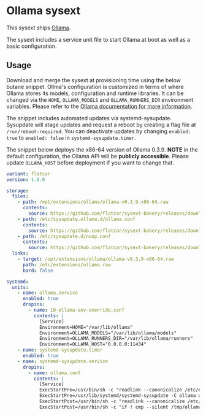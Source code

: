 # Ollama sysext

This sysext ships [Ollama](https://github.com/ollama/ollama).

The sysext includes a service unit file to start Ollama at boot as well as a basic configuration.

## Usage

Download and merge the sysext at provisioning time using the below butane snippet.
Ollma's configuration is customized in terms of where Ollama stores its models, configuration and runtime libraries.
It can be changed via the `HOME`, `OLLAMA_MODELS` and `OLLAMA_RUNNERS_DIR` environment variables.
Please refer to the [Ollama documentation for more information](https://github.com/ollama/ollama/tree/main/docs).

The snippet includes automated updates via systemd-sysupdate.
Sysupdate will stage updates and request a reboot by creating a flag file at `/run/reboot-required`.
You can deactivate updates by changing `enabled: true` to `enabled: false` in `systemd-sysupdate.timer`.

The snippet below deploys the x86-64 version of Ollama 0.3.9.
**NOTE** in the default configuration, the Ollama API will be **publicly accessible**.
Please update `OLLAMA_HOST` before deployment if you want to change that.

```yaml
variant: flatcar
version: 1.0.0

storage:
  files:
    - path: /opt/extensions/ollama/ollama-v0.3.9-x86-64.raw
      contents:
        source: https://github.com/flatcar/sysext-bakery/releases/download/latest/ollama-v0.3.9-x86-64.raw
    - path: /etc/sysupdate.ollama.d/ollama.conf
      contents:
        source: https://github.com/flatcar/sysext-bakery/releases/download/latest/ollama.conf
    - path: /etc/sysupdate.d/noop.conf
      contents:
        source: https://github.com/flatcar/sysext-bakery/releases/download/latest/noop.conf
  links:
    - target: /opt/extensions/ollama/ollama-v0.3.9-x86-64.raw
      path: /etc/extensions/ollama.raw
      hard: false

systemd:
  units:
    - name: ollama.service
      enabled: true
      dropins:
        - name: 10-ollama-env-override.conf
          contents: |
            [Service]
            Environment=HOME="/var/lib/ollama"
            Environment=OLLAMA_MODELS="/var/lib/ollama/models"
            Environment=OLLAMA_RUNNERS_DIR="/var/lib/ollama/runners"
            Environment=OLLAMA_HOST="0.0.0.0:11434"
    - name: systemd-sysupdate.timer
      enabled: true
    - name: systemd-sysupdate.service
      dropins:
        - name: ollama.conf
          contents: |
            [Service]
            ExecStartPre=/usr/bin/sh -c "readlink --canonicalize /etc/extensions/ollama.raw > /tmp/ollama"
            ExecStartPre=/usr/lib/systemd/systemd-sysupdate -C ollama update
            ExecStartPost=/usr/bin/sh -c "readlink --canonicalize /etc/extensions/ollama.raw > /tmp/ollama-new"
            ExecStartPost=/usr/bin/sh -c "if ! cmp --silent /tmp/ollama /tmp/ollama-new; then touch /run/reboot-required; fi"
```
